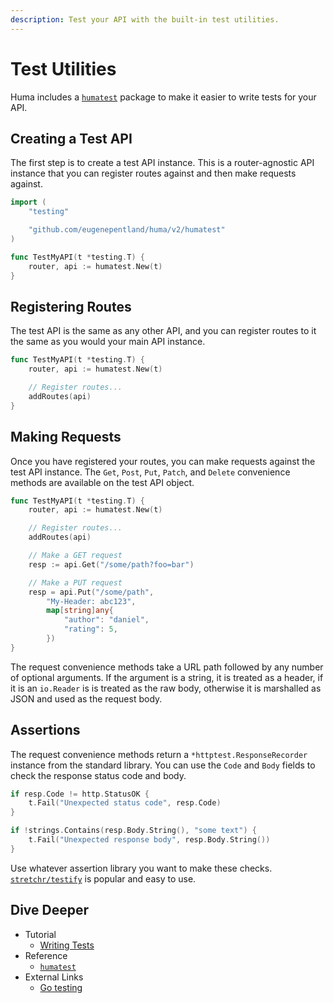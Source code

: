 ```yaml
---
description: Test your API with the built-in test utilities.
---
```


# Test Utilities

Huma includes a [`humatest`](https://pkg.go.dev/github.com/eugenepentland/huma/v2/humatest) package to make it easier to write tests for your API.

## Creating a Test API

The first step is to create a test API instance. This is a router-agnostic API instance that you can register routes against and then make requests against.

```go title="code.go"
import (
	"testing"

	"github.com/eugenepentland/huma/v2/humatest"
)

func TestMyAPI(t *testing.T) {
	router, api := humatest.New(t)
}
```

## Registering Routes

The test API is the same as any other API, and you can register routes to it the same as you would your main API instance.

```go title="code.go" hl_lines="4-5"
func TestMyAPI(t *testing.T) {
	router, api := humatest.New(t)

	// Register routes...
	addRoutes(api)
}
```

## Making Requests

Once you have registered your routes, you can make requests against the test API instance. The `Get`, `Post`, `Put`, `Patch`, and `Delete` convenience methods are available on the test API object.

```go title="code.go" hl_lines="7-8 10-16"
func TestMyAPI(t *testing.T) {
	router, api := humatest.New(t)

	// Register routes...
	addRoutes(api)

	// Make a GET request
	resp := api.Get("/some/path?foo=bar")

	// Make a PUT request
	resp = api.Put("/some/path",
		"My-Header: abc123",
		map[string]any{
			"author": "daniel",
			"rating": 5,
		})
}
```

The request convenience methods take a URL path followed by any number of optional arguments. If the argument is a string, it is treated as a header, if it is an `io.Reader` is is treated as the raw body, otherwise it is marshalled as JSON and used as the request body.

## Assertions

The request convenience methods return a `*httptest.ResponseRecorder` instance from the standard library. You can use the `Code` and `Body` fields to check the response status code and body.

```go title="code.go"
if resp.Code != http.StatusOK {
	t.Fail("Unexpected status code", resp.Code)
}

if !strings.Contains(resp.Body.String(), "some text") {
	t.Fail("Unexpected response body", resp.Body.String())
}
```

Use whatever assertion library you want to make these checks. [`stretchr/testify`](https://github.com/stretchr/testify) is popular and easy to use.

## Dive Deeper

-   Tutorial
    -   [Writing Tests](../tutorial/writing-tests.md)
-   Reference
    -   [`humatest`](https://pkg.go.dev/github.com/eugenepentland/huma/v2/humatest)
-   External Links
    -   [Go testing](https://pkg.go.dev/testing)
